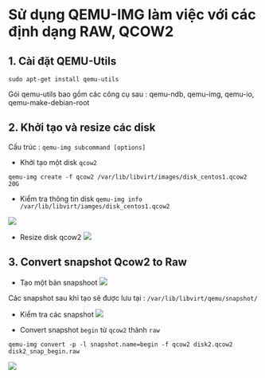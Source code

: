 

#  Sử dụng QEMU-IMG làm việc với các định dạng RAW, QCOW2

## 1. Cài đặt QEMU-Utils

```
sudo apt-get install qemu-utils

```

Gói qemu-utils bao gồm các công cụ sau : qemu-ndb, qemu-img, qemu-io, qemu-make-debian-root
 
## 2. Khởi tạo và resize các disk

Cấu trúc : `qemu-img subcommand [options]`

-  Khởi tạo một disk ``qcow2``

`qemu-img create -f qcow2 /var/lib/libvirt/images/disk_centos1.qcow2 20G`

- Kiểm tra thông tin disk
`qemu-img info /var/lib/libvirt/iamges/disk_centos1.qcow2`

![](https://i.imgur.com/XSmub4F.png)

- Resize disk qcow2
![](https://i.imgur.com/dA2c785.png)

## 3. Convert snapshot Qcow2 to Raw

- Tạo một bản snapshoot
![](https://i.imgur.com/nwdzRcm.png)

Các snapshot sau khi tạo sẽ được lưu tại : `/var/lib/libvirt/qemu/snapshot/`

- Kiểm tra các snapshot
![](https://i.imgur.com/b0JCz2L.png)

- Convert snapshot `begin` từ 	`qcow2` thành `raw`	

`qemu-img convert -p -l snapshot.name=begin -f qcow2 disk2.qcow2 disk2_snap_begin.raw`

![](https://i.imgur.com/UqI5vVo.png)
